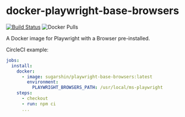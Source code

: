 # docker-playwright-base-browsers

[![Build Status][circleci-image]][circleci-url] ![Docker Pulls](https://img.shields.io/docker/pulls/sugarshin/playwright-base-browsers?style=flat-square)

A Docker image for Playwright with a Browser pre-installed.

CircleCI example:

```yaml
jobs:
  install:
    docker:
      - image: sugarshin/playwright-base-browsers:latest
        environment:
          PLAYWRIGHT_BROWSERS_PATH: /usr/local/ms-playwright
    steps:
      - checkout
      - run: npm ci
      ...
```

[circleci-image]: https://circleci.com/gh/sugarshin/docker-playwright-base-browsers/tree/master.svg?style=svg&circle-token=ad85a9656428647fa2e772c8622f6ff4a511065c
[circleci-url]: https://circleci.com/gh/sugarshin/docker-playwright-base-browsers/tree/master
